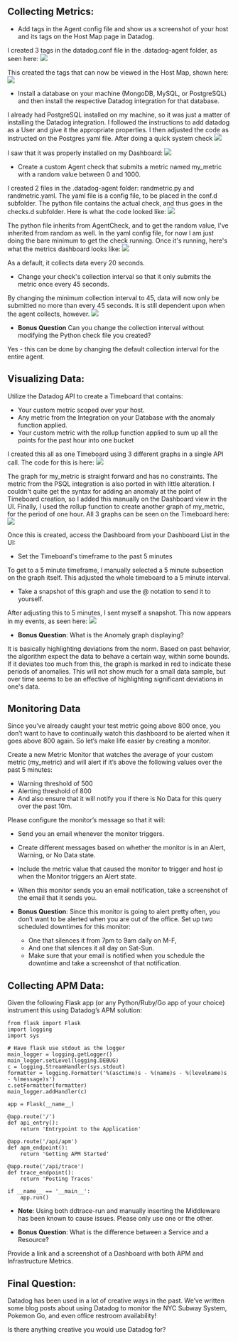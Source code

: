 ## Collecting Metrics:

* Add tags in the Agent config file and show us a screenshot of your host and its tags on the Host Map page in Datadog.

I created 3 tags in the datadog.conf file in the .datadog-agent folder, as seen here:
<img src="./images/tags_code.png">

This created the tags that can now be viewed in the Host Map, shown here:
<img src="./images/tags_hostmap.png">

* Install a database on your machine (MongoDB, MySQL, or PostgreSQL) and then install the respective Datadog integration for that database.

I already had PostgreSQL installed on my machine, so it was just a matter of installing the Datadog integration.  I followed the instructions to add datadog as a User and give it the appropriate properties.  I then adjusted the code as instructed on the Postgres yaml file.  After doing a quick system check
<img src="./images/postgres_check.png">

I saw that it was properly installed on my Dashboard:
<img src="./images/postgres_installed.png">

* Create a custom Agent check that submits a metric named my_metric with a random value between 0 and 1000.

I created 2 files in the .datadog-agent folder: randmetric.py and randmetric.yaml.  The yaml file is a config file, to be placed in the conf.d subfolder.  The python file contains the actual check, and thus goes in the checks.d subfolder.  Here is what the code looked like:
<img src="./images/random_code.png">

The python file inherits from AgentCheck, and to get the random value, I've inherited from random as well.  In the yaml config file, for now I am just doing the bare minimum to get the check running.  Once it's running, here's what the metrics dashboard looks like:
<img src="./images/random_dashboard.png">

As a default, it collects data every 20 seconds.

* Change your check's collection interval so that it only submits the metric once every 45 seconds.

By changing the minimum collection interval to 45, data will now only be submitted no more than every 45 seconds.  It is still dependent upon when the agent collects, however.
<img src="./images/45sec.png">


* **Bonus Question** Can you change the collection interval without modifying the Python check file you created?

Yes - this can be done by changing the default collection interval for the entire agent.

## Visualizing Data:

Utilize the Datadog API to create a Timeboard that contains:

* Your custom metric scoped over your host.
* Any metric from the Integration on your Database with the anomaly function applied.
* Your custom metric with the rollup function applied to sum up all the points for the past hour into one bucket

I created this all as one Timeboard using 3 different graphs in a single API call.  The code for this is here:
<img src="./images/api_code.png">

The graph for my_metric is straight forward and has no constraints.  The metric from the PSQL integration is also ported in with little alteration.  I couldn't quite get the syntax for adding an anomaly at the point of Timeboard creation, so I added this manually on the Dashboard view in the UI.  Finally, I used the rollup function to create another graph of my_metric, for the period of one hour.  All 3 graphs can be seen on the Timeboard here:
<img src="./images/timeboard_graphs.png">

Once this is created, access the Dashboard from your Dashboard List in the UI:

* Set the Timeboard's timeframe to the past 5 minutes

To get to a 5 minute timeframe, I manually selected a 5 minute subsection on the graph itself.  This adjusted the whole timeboard to a 5 minute interval.

* Take a snapshot of this graph and use the @ notation to send it to yourself.

After adjusting this to 5 minutes, I sent myself a snapshot.  This now appears in my events, as seen here:
<img src="./images/snapshot.png">

* **Bonus Question**: What is the Anomaly graph displaying?

It is basically highlighting deviations from the norm.  Based on past behavior, the algorithm expect the data to behave a certain way, within some bounds.  If it deviates too much from this, the graph is marked in red to indicate these periods of anomalies.  This will not show much for a small data sample, but over time seems to be an effective of highlighting significant deviations in one's data.

## Monitoring Data

Since you’ve already caught your test metric going above 800 once, you don’t want to have to continually watch this dashboard to be alerted when it goes above 800 again. So let’s make life easier by creating a monitor.

Create a new Metric Monitor that watches the average of your custom metric (my_metric) and will alert if it’s above the following values over the past 5 minutes:

* Warning threshold of 500
* Alerting threshold of 800
* And also ensure that it will notify you if there is No Data for this query over the past 10m.

Please configure the monitor’s message so that it will:

* Send you an email whenever the monitor triggers.
* Create different messages based on whether the monitor is in an Alert, Warning, or No Data state.
* Include the metric value that caused the monitor to trigger and host ip when the Monitor triggers an Alert state.
* When this monitor sends you an email notification, take a screenshot of the email that it sends you.

* **Bonus Question**: Since this monitor is going to alert pretty often, you don’t want to be alerted when you are out of the office. Set up two scheduled downtimes for this monitor:

    * One that silences it from 7pm to 9am daily on M-F,
    * And one that silences it all day on Sat-Sun.
    * Make sure that your email is notified when you schedule the downtime and take a screenshot of that notification.


## Collecting APM Data:

Given the following Flask app (or any Python/Ruby/Go app of your choice) instrument this using Datadog’s APM solution:

```
from flask import Flask
import logging
import sys

# Have flask use stdout as the logger
main_logger = logging.getLogger()
main_logger.setLevel(logging.DEBUG)
c = logging.StreamHandler(sys.stdout)
formatter = logging.Formatter('%(asctime)s - %(name)s - %(levelname)s - %(message)s')
c.setFormatter(formatter)
main_logger.addHandler(c)

app = Flask(__name__)

@app.route('/')
def api_entry():
    return 'Entrypoint to the Application'

@app.route('/api/apm')
def apm_endpoint():
    return 'Getting APM Started'

@app.route('/api/trace')
def trace_endpoint():
    return 'Posting Traces'

if __name__ == '__main__':
    app.run()
```    

* **Note**: Using both ddtrace-run and manually inserting the Middleware has been known to cause issues. Please only use one or the other. 
    
* **Bonus Question**: What is the difference between a Service and a Resource?

Provide a link and a screenshot of a Dashboard with both APM and Infrastructure Metrics.


## Final Question:

Datadog has been used in a lot of creative ways in the past. We’ve written some blog posts about using Datadog to monitor the NYC Subway System, Pokemon Go, and even office restroom availability!

Is there anything creative you would use Datadog for?